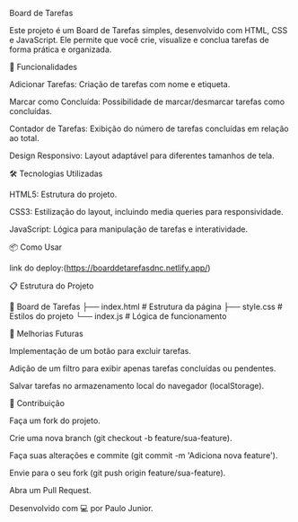 Board de Tarefas

Este projeto é um Board de Tarefas simples, desenvolvido com HTML, CSS e JavaScript. Ele permite que você crie, visualize e conclua tarefas de forma prática e organizada.

🚀 Funcionalidades

Adicionar Tarefas: Criação de tarefas com nome e etiqueta.

Marcar como Concluída: Possibilidade de marcar/desmarcar tarefas como concluídas.

Contador de Tarefas: Exibição do número de tarefas concluídas em relação ao total.

Design Responsivo: Layout adaptável para diferentes tamanhos de tela.

🛠️ Tecnologias Utilizadas

HTML5: Estrutura do projeto.

CSS3: Estilização do layout, incluindo media queries para responsividade.

JavaScript: Lógica para manipulação de tarefas e interatividade.

📦 Como Usar

link do deploy:(https://boarddetarefasdnc.netlify.app/)

📋 Estrutura do Projeto

📁 Board de Tarefas
├── index.html      # Estrutura da página
├── style.css       # Estilos do projeto
└── index.js        # Lógica de funcionamento

🎯 Melhorias Futuras

Implementação de um botão para excluir tarefas.

Adição de um filtro para exibir apenas tarefas concluídas ou pendentes.

Salvar tarefas no armazenamento local do navegador (localStorage).

🤝 Contribuição

Faça um fork do projeto.

Crie uma nova branch (git checkout -b feature/sua-feature).

Faça suas alterações e commite (git commit -m 'Adiciona nova feature').

Envie para o seu fork (git push origin feature/sua-feature).

Abra um Pull Request.

Desenvolvido com 💻 por Paulo Junior.
